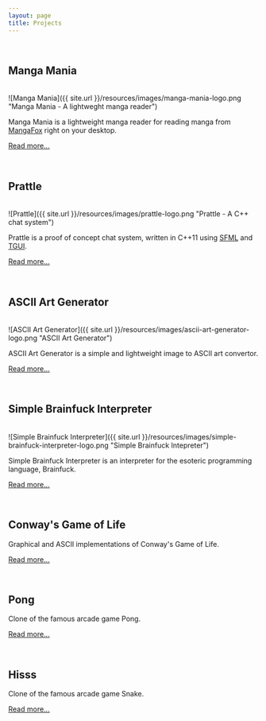```yaml
---
layout: page
title: Projects
---
```

<br>

## Manga Mania
<br>
![Manga Mania]({{ site.url }}/resources/images/manga-mania-logo.png "Manga Mania - A lightweght manga reader")

Manga Mania is a lightweight manga reader for reading manga from [MangaFox](http://mangafox.me/) right on your desktop.

[Read more...]({{site.url}}/manga-mania)

<br>

## Prattle
<br>
![Prattle]({{ site.url }}/resources/images/prattle-logo.png "Prattle - A C++ chat system")

Prattle is a proof of concept chat system, written in C++11 using [SFML](http://sfml-dev.org) and [TGUI](https://tgui.eu).

[Read more...]({{site.url}}/prattle)

<br>

## ASCII Art Generator
<br>
![ASCII Art Generator]({{ site.url }}/resources/images/ascii-art-generator-logo.png "ASCII Art Generator")

ASCII Art Generator is a simple and lightweight image to ASCII art convertor.

[Read more...]({{site.url}}/ascii-art-generator)

<br>

## Simple Brainfuck Interpreter
<br>
![Simple Brainfuck Interpreter]({{ site.url }}/resources/images/simple-brainfuck-interpreter-logo.png "Simple Brainfuck Intepreter")

Simple Brainfuck Interpreter is an interpreter for the esoteric programming language, Brainfuck.

[Read more...]({{site.url}}/simple-brainfuck-interpreter)

<br>

## Conway's Game of Life

Graphical and ASCII implementations of Conway's Game of Life.

[Read more...]({{site.url}}/conways-game-of-life)

<br>

## Pong

Clone of the famous arcade game Pong.

[Read more...]({{site.url}}/pong)

<br>

## Hisss

Clone of the famous arcade game Snake.

[Read more...]({{site.url}}/hisss)

<br>
